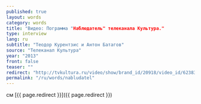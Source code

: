 ```yaml
---
published: true
layout: words
category: words
title: "Видео: Пограмма "Наблюдатель" телеканала Культура."
type: interview
lang: ru
subtitle: "Теодор Курентзис и Антон Батагов"
source: "Телеканал Культура"
year: "2013"
front: false
teaser: ""
redirect: "http://tvkultura.ru/video/show/brand_id/20918/video_id/623831"
permalink: "/ru/words/nabludatel"
---
```


см [{{ page.redirect }}]({{ page.redirect }})